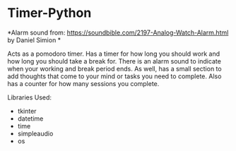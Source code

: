 # Timer-Python

*Alarm sound from: https://soundbible.com/2197-Analog-Watch-Alarm.html by Daniel Simion *

Acts as a pomodoro timer. Has a timer for how long you should work and how long you should take a break for. There is an alarm sound to indicate when your working and break period ends.
As well, has a small section to add thoughts that come to your mind or tasks you need to complete. Also has a counter for how many sessions you complete.

Libraries Used:
* tkinter
* datetime
* time
* simpleaudio
* os
